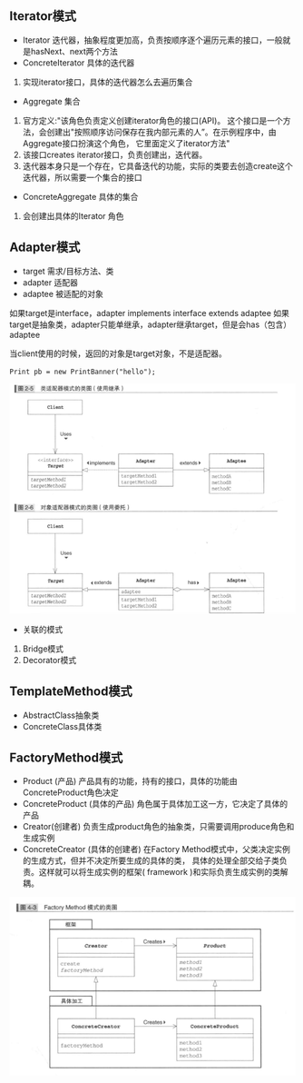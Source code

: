 ## Iterator模式 
- Iterator 迭代器，抽象程度更加高，负责按顺序逐个遍历元素的接口，一般就是hasNext、next两个方法
- ConcreteIterator 具体的迭代器
1. 实现iterator接口，具体的迭代器怎么去遍历集合
- Aggregate 集合
1. 官方定义:"该角色负责定义创建iterator角色的接口(API)。
这个接口是一个方法，会创建出"按照顺序访问保存在我内部元素的人”。在示例程序中，由Aggregate接口扮演这个角色，
它里面定义了iterator方法"
2. 该接口creates iterator接口，负责创建出，迭代器。
3. 迭代器本身只是一个存在，它具备迭代的功能，实际的类要去创造create这个迭代器，所以需要一个集合的接口
- ConcreteAggregate 具体的集合
1. 会创建出具体的Iterator 角色


## Adapter模式
- target 需求/目标方法、类
- adapter 适配器
- adaptee 被适配的对象

如果target是interface，adapter implements interface extends adaptee
如果target是抽象类，adapter只能单继承，adapter继承target，但是会has（包含）adaptee

当client使用的时候，返回的对象是target对象，不是适配器。
```
Print pb = new PrintBanner("hello");
```
![img.png](image/img.png)

- 关联的模式
1. Bridge模式
2. Decorator模式

## TemplateMethod模式
- AbstractClass抽象类
- ConcreteClass具体类

## FactoryMethod模式
- Product (产品) 产品具有的功能，持有的接口，具体的功能由ConcreteProduct角色决定
- ConcreteProduct (具体的产品) 角色属于具体加工这一方，它决定了具体的产品
- Creator(创建者) 负责生成product角色的抽象类，只需要调用produce角色和生成实例
- ConcreteCreator (具体的创建者)
在Factory Method模式中，父类决定实例的生成方式，但并不决定所要生成的具体的类，
具体的处理全部交给子类负责。这样就可以将生成实例的框架( framework )和实际负责生成实例的类解耦。

![img.png](img.png)